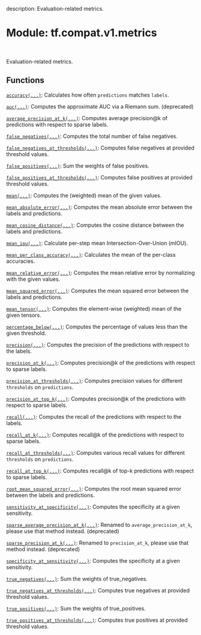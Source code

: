 description: Evaluation-related metrics.

<div itemscope itemtype="http://developers.google.com/ReferenceObject">
<meta itemprop="name" content="tf.compat.v1.metrics" />
<meta itemprop="path" content="Stable" />
</div>

# Module: tf.compat.v1.metrics

<!-- Insert buttons and diff -->

<table class="tfo-notebook-buttons tfo-api nocontent" align="left">

</table>



Evaluation-related metrics.



## Functions

[`accuracy(...)`](../../../tf/compat/v1/metrics/accuracy.md): Calculates how often `predictions` matches `labels`.

[`auc(...)`](../../../tf/compat/v1/metrics/auc.md): Computes the approximate AUC via a Riemann sum. (deprecated)

[`average_precision_at_k(...)`](../../../tf/compat/v1/metrics/average_precision_at_k.md): Computes average precision@k of predictions with respect to sparse labels.

[`false_negatives(...)`](../../../tf/compat/v1/metrics/false_negatives.md): Computes the total number of false negatives.

[`false_negatives_at_thresholds(...)`](../../../tf/compat/v1/metrics/false_negatives_at_thresholds.md): Computes false negatives at provided threshold values.

[`false_positives(...)`](../../../tf/compat/v1/metrics/false_positives.md): Sum the weights of false positives.

[`false_positives_at_thresholds(...)`](../../../tf/compat/v1/metrics/false_positives_at_thresholds.md): Computes false positives at provided threshold values.

[`mean(...)`](../../../tf/compat/v1/metrics/mean.md): Computes the (weighted) mean of the given values.

[`mean_absolute_error(...)`](../../../tf/compat/v1/metrics/mean_absolute_error.md): Computes the mean absolute error between the labels and predictions.

[`mean_cosine_distance(...)`](../../../tf/compat/v1/metrics/mean_cosine_distance.md): Computes the cosine distance between the labels and predictions.

[`mean_iou(...)`](../../../tf/compat/v1/metrics/mean_iou.md): Calculate per-step mean Intersection-Over-Union (mIOU).

[`mean_per_class_accuracy(...)`](../../../tf/compat/v1/metrics/mean_per_class_accuracy.md): Calculates the mean of the per-class accuracies.

[`mean_relative_error(...)`](../../../tf/compat/v1/metrics/mean_relative_error.md): Computes the mean relative error by normalizing with the given values.

[`mean_squared_error(...)`](../../../tf/compat/v1/metrics/mean_squared_error.md): Computes the mean squared error between the labels and predictions.

[`mean_tensor(...)`](../../../tf/compat/v1/metrics/mean_tensor.md): Computes the element-wise (weighted) mean of the given tensors.

[`percentage_below(...)`](../../../tf/compat/v1/metrics/percentage_below.md): Computes the percentage of values less than the given threshold.

[`precision(...)`](../../../tf/compat/v1/metrics/precision.md): Computes the precision of the predictions with respect to the labels.

[`precision_at_k(...)`](../../../tf/compat/v1/metrics/precision_at_k.md): Computes precision@k of the predictions with respect to sparse labels.

[`precision_at_thresholds(...)`](../../../tf/compat/v1/metrics/precision_at_thresholds.md): Computes precision values for different `thresholds` on `predictions`.

[`precision_at_top_k(...)`](../../../tf/compat/v1/metrics/precision_at_top_k.md): Computes precision@k of the predictions with respect to sparse labels.

[`recall(...)`](../../../tf/compat/v1/metrics/recall.md): Computes the recall of the predictions with respect to the labels.

[`recall_at_k(...)`](../../../tf/compat/v1/metrics/recall_at_k.md): Computes recall@k of the predictions with respect to sparse labels.

[`recall_at_thresholds(...)`](../../../tf/compat/v1/metrics/recall_at_thresholds.md): Computes various recall values for different `thresholds` on `predictions`.

[`recall_at_top_k(...)`](../../../tf/compat/v1/metrics/recall_at_top_k.md): Computes recall@k of top-k predictions with respect to sparse labels.

[`root_mean_squared_error(...)`](../../../tf/compat/v1/metrics/root_mean_squared_error.md): Computes the root mean squared error between the labels and predictions.

[`sensitivity_at_specificity(...)`](../../../tf/compat/v1/metrics/sensitivity_at_specificity.md): Computes the specificity at a given sensitivity.

[`sparse_average_precision_at_k(...)`](../../../tf/compat/v1/metrics/sparse_average_precision_at_k.md): Renamed to `average_precision_at_k`, please use that method instead. (deprecated)

[`sparse_precision_at_k(...)`](../../../tf/compat/v1/metrics/sparse_precision_at_k.md): Renamed to `precision_at_k`, please use that method instead. (deprecated)

[`specificity_at_sensitivity(...)`](../../../tf/compat/v1/metrics/specificity_at_sensitivity.md): Computes the specificity at a given sensitivity.

[`true_negatives(...)`](../../../tf/compat/v1/metrics/true_negatives.md): Sum the weights of true_negatives.

[`true_negatives_at_thresholds(...)`](../../../tf/compat/v1/metrics/true_negatives_at_thresholds.md): Computes true negatives at provided threshold values.

[`true_positives(...)`](../../../tf/compat/v1/metrics/true_positives.md): Sum the weights of true_positives.

[`true_positives_at_thresholds(...)`](../../../tf/compat/v1/metrics/true_positives_at_thresholds.md): Computes true positives at provided threshold values.

